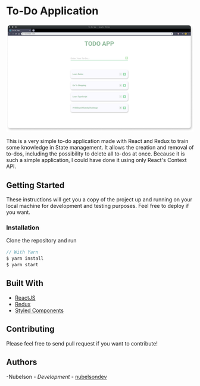 # To-Do Application

![TODO Preview](./thumbnail.png)

This is a very simple to-do application made with React and Redux to train some knowledge in State management.
It allows the creation and removal of to-dos, including the possibility to delete all to-dos at once.
Because it is such a simple application, I could have done it using only React's Context API.

## Getting Started

These instructions will get you a copy of the project up and running on your local machine for development and testing purposes. Feel free to deploy if you want.

### Installation

Clone the repository and run

```javascript
// With Yarn
$ yarn install
$ yarn start
```

## Built With

-   [ReactJS](https://reactjs.org/)
-   [Redux](https://redux.js.org/)
-   [Styled Components](https://styled-components.com/)

## Contributing

Please feel free to send pull request if you want to contribute!

## Authors

-Nubelson - _Development_ - [nubelsondev](https://github.com/nubelsondev)
